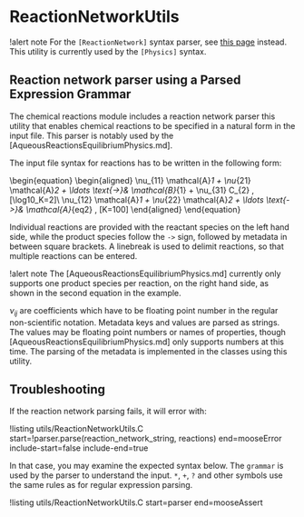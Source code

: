# ReactionNetworkUtils

!alert note
For the `[ReactionNetwork]` syntax parser, see [this page](chemical_reactions/index.md) instead.
This utility is currently used by the `[Physics]` syntax.

## Reaction network parser using a Parsed Expression Grammar

The chemical reactions module includes a reaction network parser this utility that enables
chemical reactions to be specified in a natural form in the input file.
This parser is notably used by the [AqueousReactionsEquilibriumPhysics.md].

The input file syntax for reactions has to be written in the following form:

\begin{equation}
\begin{aligned}
\nu_{11} \mathcal{A}_1 + \nu_{21} \mathcal{A}_2 + \ldots \text{->}& \mathcal{B}_{1} + \nu_{31} C_{2} \, [\log10\_K=2]\\
\nu_{12} \mathcal{A}_1 + \nu_{22} \mathcal{A}_2 + \ldots \text{->}& \mathcal{A}_{eq2} \, [K=100]
\end{aligned}
\end{equation}

Individual reactions are provided with the reactant species on the left hand side, while
the product species follow the `->` sign, followed by metadata in between square brackets. A
linebreak is used to delimit reactions, so that multiple reactions can be entered.

!alert note
The [AqueousReactionsEquilibriumPhysics.md] currently only supports one product species per reaction, on the right hand side,
as shown in the second equation in the example.

$\nu_{ij}$ are coefficients which have to be floating point number in the regular non-scientific notation.
Metadata keys and values are parsed as strings. The values may be floating point numbers or names of properties,
though [AqueousReactionsEquilibriumPhysics.md] only supports numbers at this time.
The parsing of the metadata is implemented in the classes using this utility.

## Troubleshooting

If the reaction network parsing fails, it will error with:

!listing utils/ReactionNetworkUtils.C start=!parser.parse(reaction_network_string, reactions) end=mooseError include-start=false include-end=true

In that case, you may examine the expected syntax below. The `grammar` is used by the parser to understand the input.
`*`, `+`, `?` and other symbols use the same rules as for regular expression parsing.

!listing utils/ReactionNetworkUtils.C start=parser end=mooseAssert
